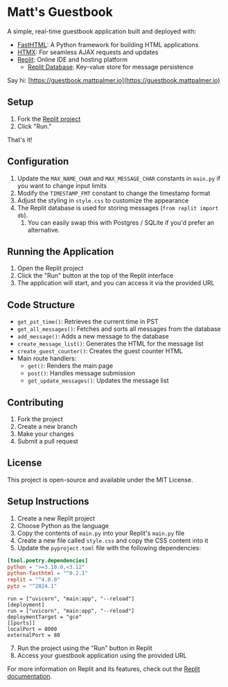 # Matt's Guestbook

A simple, real-time guestbook application built and deployed with:

- [FastHTML](https://fastht.ml): A Python framework for building HTML applications
- [HTMX](https://htmx.org): For seamless AJAX requests and updates
- [Replit](https://replit.com): Online IDE and hosting platform
  - [Replit Database](https://docs.replit.com/hosting/database-faq): Key-value store for message persistence

Say hi: [https://guestbook.mattpalmer.io](https://guestbook.mattpalmer.io)

## Setup

1. Fork the [Replit project](https://replit.com/@matt/FastHTML-guestbook?v=1#main.py)
2. Click "Run."

That's it!

## Configuration

1. Update the `MAX_NAME_CHAR` and `MAX_MESSAGE_CHAR` constants in `main.py` if you want to change input limits
2. Modify the `TIMESTAMP_FMT` constant to change the timestamp format
3. Adjust the styling in `style.css` to customize the appearance
4. The Replit database is used for storing messages (`from replit import db`). 
   1. You can easily swap this with Postgres / SQLite if you'd prefer an alternative.


## Running the Application

1. Open the Replit project
2. Click the "Run" button at the top of the Replit interface
3. The application will start, and you can access it via the provided URL

## Code Structure

- `get_pst_time()`: Retrieves the current time in PST
- `get_all_messages()`: Fetches and sorts all messages from the database
- `add_message()`: Adds a new message to the database
- `create_message_list()`: Generates the HTML for the message list
- `create_guest_counter()`: Creates the guest counter HTML
- Main route handlers:
  - `get()`: Renders the main page
  - `post()`: Handles message submission
  - `get_update_messages()`: Updates the message list

## Contributing

1. Fork the project
2. Create a new branch
3. Make your changes
4. Submit a pull request

## License

This project is open-source and available under the MIT License.

## Setup Instructions

1. Create a new Replit project
2. Choose Python as the language
3. Copy the contents of `main.py` into your Replit's `main.py` file
4. Create a new file called `style.css` and copy the CSS content into it
5. Update the `pyproject.toml` file with the following dependencies:

```toml
[tool.poetry.dependencies]
python = ">=3.10.0,<3.12"
python-fasthtml = "^0.2.1"
replit = "^4.0.0"
pytz = "^2024.1"
```

```replit
run = ["uvicorn", "main:app", "--reload"]
[deployment]
run = ["uvicorn", "main:app", "--reload"]
deploymentTarget = "gce"
[[ports]]
localPort = 8000
externalPort = 80
```

7. Run the project using the "Run" button in Replit
8. Access your guestbook application using the provided URL

For more information on Replit and its features, check out the [Replit documentation](https://docs.replit.com).